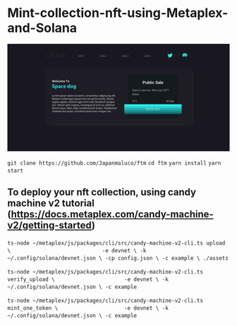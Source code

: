 # Mint-collection-nft-using-Metaplex-and-Solana

![The Boiler Plate](https://github.com/Japanmaluco/ftm/blob/master/The-Boiler-Plate.png)

`git clone https://github.com/Japanmaluco/ftm`
`cd ftm`
`yarn install`
`yarn start`

## To deploy your nft collection, using candy machine v2 tutorial (https://docs.metaplex.com/candy-machine-v2/getting-started)
`ts-node ~/metaplex/js/packages/cli/src/candy-machine-v2-cli.ts upload \                            
    -e devnet \
    -k ~/.config/solana/devnet.json \
    -cp config.json \
    -c example \
    ./assets`
    
`ts-node ~/metaplex/js/packages/cli/src/candy-machine-v2-cli.ts verify_upload \                     
    -e devnet \
    -k ~/.config/solana/devnet.json \
    -c example`
    
`ts-node ~/metaplex/js/packages/cli/src/candy-machine-v2-cli.ts mint_one_token \                    
    -e devnet \
    -k ~/.config/solana/devnet.json \
    -c example`
